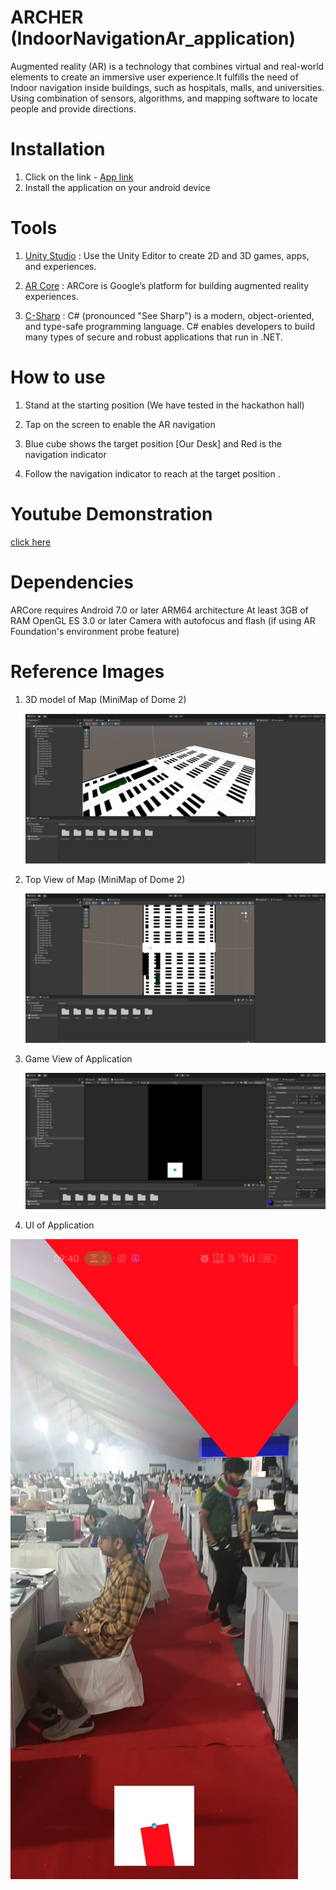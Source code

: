 
# ARCHER (IndoorNavigationAr_application)

Augmented reality (AR) is a technology that combines virtual and real-world elements to create an immersive user experience.It fulfills the need of  Indoor navigation  inside buildings, such as hospitals, malls, and universities. Using  combination of sensors, algorithms, and mapping software to locate people and provide directions.


# Installation 


1. Click on the link - 
[App link](https://drive.google.com/file/d/1BdxxBNyc4iDsS4qdoTuv6AP-HpTTSDNm/view?usp=share_link)
2. Install the application on your android device


# Tools
1. [Unity Studio](https://docs.unity3d.com/Manual/OfflineDocumentation.html) : Use the Unity Editor to create 2D and 3D games, apps, and experiences.

2. [AR Core](https://developers.google.com/ar/develop) : ARCore is Google’s platform for building augmented reality experiences.

3. [C-Sharp](https://learn.microsoft.com/en-us/dotnet/csharp/) : C# (pronounced "See Sharp") is a modern, object-oriented, and type-safe programming language. C# enables developers to build many types of secure and robust applications that run in .NET. 

# How to use  

1. Stand at the starting position (We have tested in the hackathon hall)

2. Tap on the screen to enable the AR navigation 

3. Blue cube shows the target position [Our Desk] and Red is the navigation indicator

4. Follow the navigation indicator to reach at the target position . 

# Youtube Demonstration 
[click here](https://youtu.be/IGHc-inBTPQ)
# Dependencies 

  ARCore requires Android 7.0 or later
  ARM64 architecture
  At least 3GB of RAM
  OpenGL ES 3.0 or later
  Camera with autofocus and flash (if using AR Foundation's environment probe feature)

# Reference Images

1. 3D model of Map (MiniMap of Dome 2)

   ![Img1](Images/Screenshot%202023-03-21%20093046.png)

2. Top View of Map (MiniMap of Dome 2)

   ![Img2](Images/Screenshot%202023-03-21%20093213.png)

3. Game View of Application

   ![Img3](Images/Screenshot%202023-03-21%20093424.png)


4. UI of Application 

![Img4](Images/WhatsApp%20Image%202023-03-21%20at%2009.39.14.jpg)

